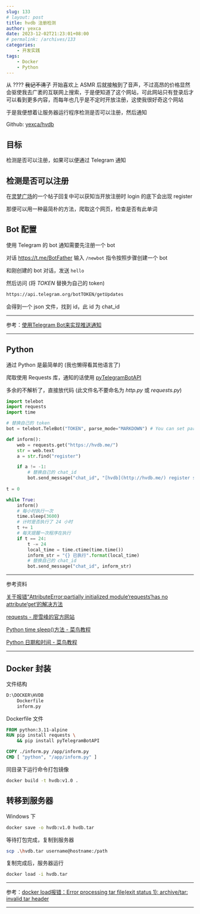 ```yaml
---
slug: 133
# layout: post
title: hvdb 注册检测
author: yexca
date: 2023-12-02T21:23:01+08:00
# permalink: /archives/133
categories:
    - 开发实践
tags:
    - Docker
    - Python
---
```


从 ???? ~~我记不清了~~ 开始喜欢上 ASMR 后就接触到了音声，不过高昂的价格显然会驱使我去广袤的互联网上搜索，于是便知道了这个网站，可此网站只有登录后才可以看到更多内容，而每年也几乎是不定时开放注册，这使我很好奇这个网站

于是我便想着让服务器运行程序检测是否可以注册，然后通知

Github: [yexca/hvdb](https://github.com/yexca/hvdb)

## 目标

检测是否可以注册，如果可以便通过 Telegram 通知

## 检测是否可以注册

在[灵梦广场](https://acg.is/d/8316-asmr/4)的一个帖子回复中可以获知当开放注册时 login 的底下会出现 register

那便可以用一种最简朴的方法，爬取这个网页，检查是否有此单词

## Bot 配置

使用 Telegram 的 bot 通知需要先注册一个 bot

对话 <https://t.me/BotFather> 输入 `/newbot` 指令按照步骤创建一个 bot

和刚创建的 bot 对话，发送 `hello`

然后访问 (将 *TOKEN* 替换为自己的 token)

```markdown
https://api.telegram.org/botTOKEN/getUpdates
```

会得到一个 json 文件，找到 id，此 id 为 chat_id

---

参考：[使用Telegram Bot来实现推送通知](https://longnight.github.io/2018/12/12/Telegram-Bot-notifications)

---

## Python

通过 Python 是最简单的 (我也懒得看其他语言了)

爬取使用 Requests 库，通知的话使用 [pyTelegramBotAPI](https://github.com/eternnoir/pyTelegramBotAPI)

多余的不解析了，直接放代码 (此文件名不要命名为 *http.py* 或 *requests.py*)

```python
import telebot
import requests
import time

# 替换自己的 token
bot = telebot.TeleBot("TOKEN", parse_mode="MARKDOWN") # You can set parse_mode by default. HTML or MARKDOWN

def inform():
    web = requests.get("https://hvdb.me/")
    str = web.text
    a = str.find("register")

    if a != -1:
        # 替换自己的 chat_id
        bot.send_message("chat_id", "[hvdb](http://hvdb.me/) register start")
        
t = 0

while True:
    inform()
    # 每小时执行一次
    time.sleep(3600)
    # 计时是否执行了 24 小时
    t += 1
    # 每天提醒一次程序在执行
    if t == 24:
        t -= 24
        local_time = time.ctime(time.time())
        inform_str = "{} 已执行".format(local_time)
        # 替换自己的 chat_id
        bot.send_message("chat_id", inform_str)

```

---

参考资料

[关于报错“AttributeError:partially initialized module‘requests‘has no attribute‘get‘的解决方法](https://blog.csdn.net/diruer/article/details/115629925)

[requests - 廖雪峰的官方网站](https://www.liaoxuefeng.com/wiki/1016959663602400/1183249464292448)

[Python  time sleep()方法 - 菜鸟教程](https://www.runoob.com/python/att-time-sleep.html)

[Python 日期和时间 - 菜鸟教程](https://www.runoob.com/python/python-date-time.html)

---

## Docker 封装

文件结构

```markdown
D:\DOCKER\HVDB
    Dockerfile
    inform.py
```

Dockerfile 文件

```dockerfile
FROM python:3.11-alpine
RUN pip install requests \
    && pip install pyTelegramBotAPI

COPY ./inform.py /app/inform.py
CMD [ "python", "/app/inform.py" ]
```

同目录下运行命令打包镜像

```bash
docker build -t hvdb:v1.0 .
```

## 转移到服务器

Windows 下

```bash
docker save -o hvdb:v1.0 hvdb.tar
```

等待打包完成，复制到服务器

```bash
scp .\hvdb.tar username@hostname:/path
```

复制完成后，服务器运行

```bash
docker load -i hvdb.tar
```

---

参考：[docker load报错：Error processing tar file(exit status 1): archive/tar: invalid tar header](https://blog.csdn.net/m0_37763336/article/details/107220077)

---
